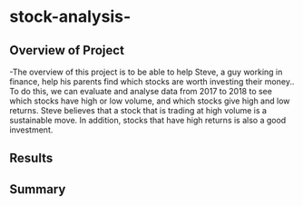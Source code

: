 # stock-analysis-

## Overview of Project
-The overview of this project is to be able to help Steve, a guy working in finance, help his parents find which stocks are worth investing their money.. To do this, we can evaluate and analyse data from 2017 to 2018 to see which stocks have high or low volume, and which stocks give high and low returns. Steve believes that a stock that is trading at high volume is a sustainable move. In addition, stocks that have high returns is also a good investment. 


## Results

## Summary
